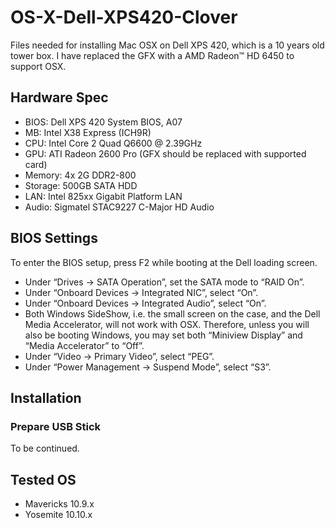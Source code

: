 # OS-X-Dell-XPS420-Clover
Files needed for installing Mac OSX on Dell XPS 420, which is a 10 years old tower box.
I have replaced the GFX with a AMD Radeon™ HD 6450 to support OSX.

## Hardware Spec
- BIOS: Dell XPS 420 System BIOS, A07
- MB: Intel X38 Express (ICH9R)
- CPU: Intel Core 2 Quad Q6600 @ 2.39GHz
- GPU: ATI Radeon 2600 Pro (GFX should be replaced with supported card)
- Memory: 4x 2G DDR2-800
- Storage: 500GB SATA HDD
- LAN: Intel 825xx Gigabit Platform LAN
- Audio: Sigmatel STAC9227 C-Major HD Audio

## BIOS Settings
To enter the BIOS setup, press F2 while booting at the Dell loading screen.

- Under “Drives -> SATA Operation”, set the SATA mode to “RAID On”.
- Under “Onboard Devices -> Integrated NIC”, select “On”.
- Under “Onboard Devices -> Integrated Audio”, select “On”.
- Both Windows SideShow, i.e. the small screen on the case, and the Dell Media Accelerator, will not work with OSX. Therefore, unless you will also be booting Windows, you may set both “Miniview Display” and “Media Accelerator” to “Off”.
- Under “Video -> Primary Video”, select “PEG”.
- Under “Power Management -> Suspend Mode”, select “S3”.

## Installation

### Prepare USB Stick
To be continued.

## Tested OS
- Mavericks 10.9.x
- Yosemite 10.10.x
